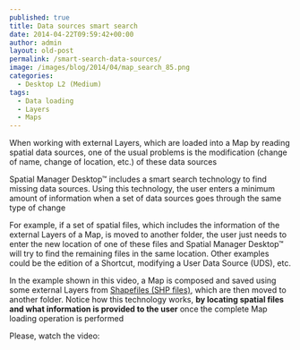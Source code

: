 ```yaml
---
published: true
title: Data sources smart search
date: 2014-04-22T09:59:42+00:00
author: admin
layout: old-post
permalink: /smart-search-data-sources/
image: /images/blog/2014/04/map_search_85.png
categories:
  - Desktop L2 (Medium)
tags:
  - Data loading
  - Layers
  - Maps
---
```

When working with external Layers, which are loaded into a Map by reading spatial data sources, one of the usual problems is the modification (change of name, change of location, etc.) of these data sources<!--more-->

Spatial Manager Desktop™ includes a smart search technology to find missing data sources. Using this technology, the user enters a minimum amount of information when a set of data sources goes through the same type of change

For example, if a set of spatial files, which includes the information of the external Layers of a Map, is moved to another folder, the user just needs to enter the new location of one of these files and Spatial Manager Desktop™ will try to find the remaining files in the same location. Other examples could be the edition of a Shortcut, modifying a User Data Source (UDS), etc.

In the example shown in this video, a Map is composed and saved using some external Layers from <a title="Shapefiles Wiki" href="http://en.wikipedia.org/wiki/Shapefiles" target="_blank" rel="nofollow">Shapefiles (SHP files)</a>, which are then moved to another folder. Notice how this technology works, **by locating spatial files and what information is provided to the user** once the complete Map loading operation is performed

Please, watch the video: